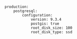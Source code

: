 <!-- layout:code post: building-a-manifest-file_postgresql -->

```

production:
    postgresql:
        configuration:
            version: 9.3.4
            postgis: true
            root_disk_size: 100
            root_disk_type: ssd

```
